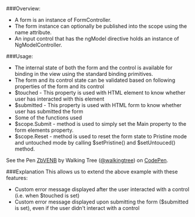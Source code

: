 ###Overview:
* A form is an instance of FormController.
*	The form instance can optionally be published into the scope using the name  attribute.
*	An input control that has the ngModel directive holds an instance of  NgModelController. 

###Usage:
*	The  internal state of both the form and the control is available for binding in the view using the standard binding primitives.
*	The form and its control state can be validated based on following properties of the form and its control
*	$touched - This property is used with HTML element to know whether user  	has interacted with this element
*	$submitted - This property is used with HTML form to know whether user has submitted the form
*	Some of the functions used
*	$scope.Submit - method is used to simply set the Main property to the form elements property.
*	$scope.Reset - method is used to reset the form state to Pristine mode and untouched  mode by calling $setPristine() and $setUntouced() method.


<p data-height="268" data-theme-id="0" data-slug-hash="ZbVENB" data-default-tab="result" data-user="walkingtree" class='codepen'>See the Pen <a href='http://codepen.io/walkingtree/pen/ZbVENB/'>ZbVENB</a> by Walking Tree (<a href='http://codepen.io/walkingtree'>@walkingtree</a>) on <a href='http://codepen.io'>CodePen</a>.</p>
<script async src="//assets.codepen.io/assets/embed/ei.js"></script>

###Explanation
This allows us to extend the above example with these features:
* Custom error message displayed after the user interacted with a control (i.e. when $touched is set)
* Custom error message displayed upon submitting the form ($submitted is set), even if the user didn't interact with a control

